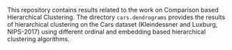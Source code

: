This repository contains results related to the work on Comparison based Hierarchical Clustering.
The directory `cars.dendrograms` provides the results of hierarchical clustering on the Cars dataset (Kleindessner and Luxburg, NIPS-2017) using different ordinal and embedding based hierarchical clustering algorithms.
